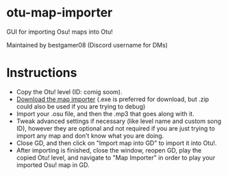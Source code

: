 # otu-map-importer
GUI for importing Osu! maps into Otu!

Maintained by bestgamer08 (Discord username for DMs)

# Instructions
- Copy the Otu! level (ID: comig soom).
- [Download the map importer](https://github.com/RealSput/otu-map-importer/releases) (.exe is preferred for download, but .zip could also be used if you are trying to debug)
- Import your .osu file, and then the .mp3 that goes along with it.
- Tweak advanced settings if necessary (like level name and custom song ID), however they are optional and not required if you are just trying to import any map and don't know what you are doing.
- Close GD, and then click on "Import map into GD" to import it into Otu!.
- After importing is finished, close the window, reopen GD, play the copied Otu! level, and navigate to "Map Importer" in order to play your imported Osu! map in GD.
